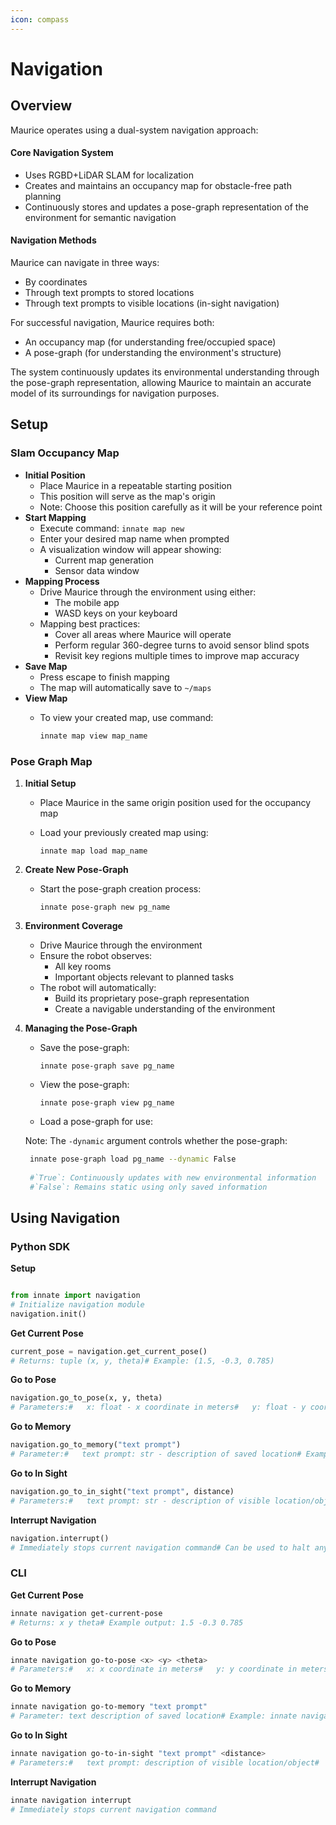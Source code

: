 ```yaml
---
icon: compass
---
```


# Navigation

## Overview

Maurice operates using a dual-system navigation approach:

#### **Core Navigation System**

* Uses RGBD+LiDAR SLAM for localization
* Creates and maintains an occupancy map for obstacle-free path planning
* Continuously stores and updates a pose-graph representation of the environment for semantic navigation

#### **Navigation Methods**

&#x20;Maurice can navigate in three ways:

* By coordinates
* Through text prompts to stored locations
* Through text prompts to visible locations (in-sight navigation)

For successful navigation, Maurice requires both:

* An occupancy map (for understanding free/occupied space)
* A pose-graph (for understanding the environment's structure)

The system continuously updates its environmental understanding through the pose-graph representation, allowing Maurice to maintain an accurate model of its surroundings for navigation purposes.

## Setup

### Slam Occupancy Map

* **Initial Position**
  * Place Maurice in a repeatable starting position
  * This position will serve as the map's origin
  * Note: Choose this position carefully as it will be your reference point
* **Start Mapping**
  * Execute command: `innate map new`
  * Enter your desired map name when prompted
  * A visualization window will appear showing:
    * Current map generation
    * Sensor data window
* **Mapping Process**
  * Drive Maurice through the environment using either:
    * The mobile app
    * WASD keys on your keyboard
  * Mapping best practices:
    * Cover all areas where Maurice will operate
    * Perform regular 360-degree turns to avoid sensor blind spots
    * Revisit key regions multiple times to improve map accuracy
* **Save Map**
  * Press escape to finish mapping
  * The map will automatically save to `~/maps`
* **View Map**
  *   To view your created map, use command:

      ```bash
      innate map view map_name
      ```

### Pose Graph Map

1. **Initial Setup**
   * Place Maurice in the same origin position used for the occupancy map
   *   Load your previously created map using:

       ```
       innate map load map_name
       ```
2. **Create New Pose-Graph**
   *   Start the pose-graph creation process:

       ```
       innate pose-graph new pg_name
       ```
3. **Environment Coverage**
   * Drive Maurice through the environment
   * Ensure the robot observes:
     * All key rooms
     * Important objects relevant to planned tasks
   * The robot will automatically:
     * Build its proprietary pose-graph representation
     * Create a navigable understanding of the environment
4.  **Managing the Pose-Graph**

    *   Save the pose-graph:

        ```
        innate pose-graph save pg_name
        ```
    *   View the pose-graph:

        ```
        innate pose-graph view pg_name
        ```
    * Load a pose-graph for use:

    Note: The `-dynamic` argument controls whether the pose-graph:

    ```sh
     innate pose-graph load pg_name --dynamic False
     
     #`True`: Continuously updates with new environmental information
     #`False`: Remains static using only saved information
    ```

## Using Navigation

### Python SDK

**Setup**

```python

from innate import navigation
# Initialize navigation module
navigation.init()
```

**Get Current Pose**

```python
current_pose = navigation.get_current_pose()
# Returns: tuple (x, y, theta)# Example: (1.5, -0.3, 0.785)
```

**Go to Pose**

```python
navigation.go_to_pose(x, y, theta)
# Parameters:#   x: float - x coordinate in meters#   y: float - y coordinate in meters#   theta: float - orientation in radians
```

**Go to Memory**

```python
navigation.go_to_memory("text prompt")
# Parameter:#   text prompt: str - description of saved location# Example: navigation.go_to_memory("kitchen counter")
```

**Go to In Sight**

```python
navigation.go_to_in_sight("text prompt", distance)
# Parameters:#   text prompt: str - description of visible location/object#   distance: float - desired distance from object in meters# Example: navigation.go_to_in_sight("blue chair", 0.5)
```

**Interrupt Navigation**

```python
navigation.interrupt()
# Immediately stops current navigation command# Can be used to halt any ongoing navigation task
```

### CLI

**Get Current Pose**

```bash
innate navigation get-current-pose
# Returns: x y theta# Example output: 1.5 -0.3 0.785
```

**Go to Pose**

```bash
innate navigation go-to-pose <x> <y> <theta>
# Parameters:#   x: x coordinate in meters#   y: y coordinate in meters#   theta: orientation in radians# Example: innate navigation go-to-pose 1.5 -0.3 0.785
```

**Go to Memory**

```bash
innate navigation go-to-memory "text prompt"
# Parameter: text description of saved location# Example: innate navigation go-to-memory "kitchen counter"
```

**Go to In Sight**

```bash
innate navigation go-to-in-sight "text prompt" <distance>
# Parameters:#   text prompt: description of visible location/object#   distance: desired distance from object in meters# Example: innate navigation go-to-in-sight "blue chair" 0.5
```

**Interrupt Navigation**

```bash
innate navigation interrupt
# Immediately stops current navigation command
```

